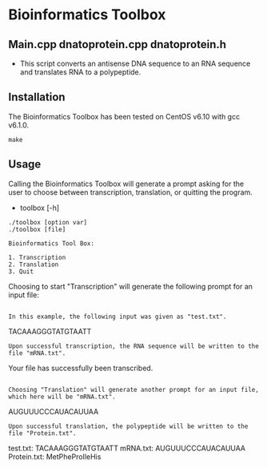 # Bioinformatics Toolbox
## Main.cpp dnatoprotein.cpp dnatoprotein.h

* This script converts an antisense DNA sequence to an RNA sequence and translates RNA to a polypeptide.

## Installation

The Bioinformatics Toolbox has been tested on CentOS v6.10 with gcc v6.1.0.

```
make
```

## Usage

Calling the Bioinformatics Toolbox will generate a prompt asking for the user to choose between transcription, translation, or quitting the program.

* toolbox [-h]

```
./toolbox [option var]
./toolbox [file]

Bioinformatics Tool Box:

1. Transcription
2. Translation
3. Quit
```

Choosing to start "Transcription" will generate the following prompt for an input file:

```

In this example, the following input was given as "test.txt".

```
TACAAAGGGTATGTAATT
```
Upon successful transcription, the RNA sequence will be written to the file "mRNA.txt".
```
Your file has successfully been transcribed.
```

Choosing "Translation" will generate another prompt for an input file, which here will be "mRNA.txt".
```
AUGUUUCCCAUACAUUAA
```
Upon successful translation, the polypeptide will be written to the file "Protein.txt".
```
test.txt: TACAAAGGGTATGTAATT
mRNA.txt: AUGUUUCCCAUACAUUAA
Protein.txt: MetPheProIleHis
```
